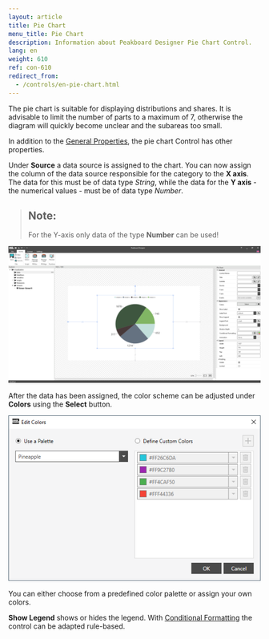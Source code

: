 ```yaml
---
layout: article
title: Pie Chart
menu_title: Pie Chart
description: Information about Peakboard Designer Pie Chart Control.
lang: en
weight: 610
ref: con-610
redirect_from:
  - /controls/en-pie-chart.html
---
```

The pie chart is suitable for displaying distributions and shares.
It is advisable to limit the number of parts to a maximum of 7, otherwise the diagram will quickly become unclear and the subareas too small.

In addition to the [General Properties](https://help.peakboard.com/controls/en-general-properties.html),  the pie chart Control has other properties.

Under **Source** a data source is assigned to the chart.
You can now assign the column of the data source responsible for the category to the **X axis**.
The data for this must be of data type *String*, while the data for the **Y axis** - the numerical values - must be of data type *Number*.

> ## Note:
>
> For the Y-axis only data of the type **Number** can be used!

![Pie Chart](/assets/images/Controls/piechart/piechart01.png)

After the data has been assigned, the color scheme can be adjusted under **Colors** using the **Select** button.

![Pie Chart Color](/assets/images/Controls/piechart/piechart02.png)

You can either choose from a predefined color palette or assign your own colors.

**Show Legend** shows or hides the legend.
With [Conditional Formatting](/controls/en-cf.html) the control can be adapted rule-based.
